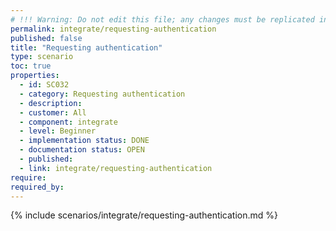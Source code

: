 ```yaml
---
# !!! Warning: Do not edit this file; any changes must be replicated in Excel !!!
permalink: integrate/requesting-authentication
published: false
title: "Requesting authentication"
type: scenario
toc: true
properties:
  - id: SC032
  - category: Requesting authentication
  - description:
  - customer: All
  - component: integrate
  - level: Beginner
  - implementation status: DONE
  - documentation status: OPEN
  - published:
  - link: integrate/requesting-authentication
require:
required_by:
---
```


{% include scenarios/integrate/requesting-authentication.md %}
